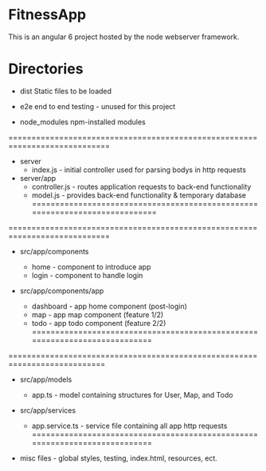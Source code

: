 # FitnessApp

This is an angular 6 project hosted by the node webserver framework. 

# Directories

* dist
    Static files to be loaded

* e2e
    end to end testing - unused for this project

* node_modules
    npm-installed modules

============================================================================
* server
    * index.js - initial controller used for parsing bodys in http requests
* server/app
    * controller.js - routes application requests to back-end functionality
    * model.js - provides back-end functionality & temporary database
============================================================================

============================================================================
* src/app/components
    * home - component to introduce app
    * login - component to handle login

* src/app/components/app
    * dashboard - app home component (post-login)
    * map - app map component (feature 1/2)
    * todo - app todo component (feature 2/2)
===========================================================================

===========================================================================
* src/app/models
    * app.ts - model containing structures for User, Map, and Todo

* src/app/services
    * app.service.ts - service file containing all app http requests
===========================================================================

* misc files - global styles, testing, index.html, resources, ect.